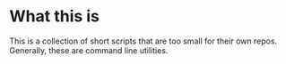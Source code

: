 # What this is

This is a collection of short scripts that are too small for their own repos. Generally, these are command line utilities. 
